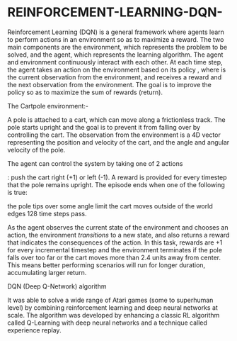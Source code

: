 # REINFORCEMENT-LEARNING-DQN-
Reinforcement Learning (DQN) is a general framework where agents learn to perform actions in an environment so as to maximize a reward. The two main components are the environment, which represents the problem to be solved, and the agent, which represents the learning algorithm.
The agent and environment continuously interact with each other. At each time step, the agent takes an action on the environment based on its policy  , where  is the current observation from the environment, and receives a reward  and the next observation from the environment. The goal is to improve the policy so as to maximize the sum of rewards (return).

The Cartpole environment:- 

A pole is attached to a cart, which can move along a frictionless track. The pole starts upright and the goal is to prevent it from falling over by controlling the cart.
The observation from the environment  is a 4D vector representing the position and velocity of the cart, and the angle and angular velocity of the pole.

The agent can control the system by taking one of 2 actions 

: push the cart right (+1) or left (-1).
A reward is provided for every timestep that the pole remains upright. The episode ends when one of the following is true:

the pole tips over some angle limit
the cart moves outside of the world edges
128 time steps pass.

As the agent observes the current state of the environment and chooses
an action, the environment *transitions* to a new state, and also
returns a reward that indicates the consequences of the action. In this
task, rewards are +1 for every incremental timestep and the environment
terminates if the pole falls over too far or the cart moves more than 2.4
units away from center. This means better performing scenarios will run
for longer duration, accumulating larger return.

 DQN (Deep Q-Network) algorithm
 
 It was able to solve a wide range of Atari games (some to superhuman level) by combining reinforcement learning and deep neural networks at scale. The algorithm was developed by enhancing a classic RL algorithm called Q-Learning with deep neural networks and a technique called experience replay.
 
 
